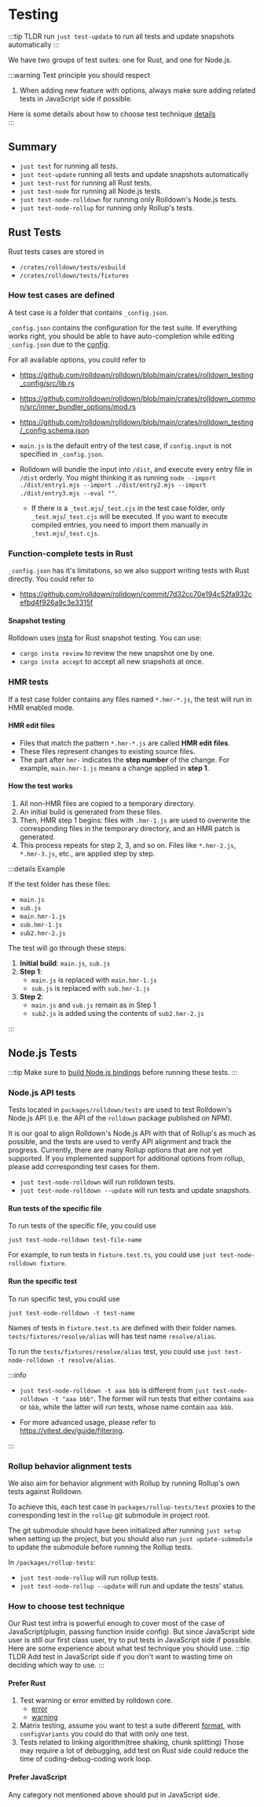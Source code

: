 # Testing

:::tip TLDR
run `just test-update` to run all tests and update snapshots automatically
:::

We have two groups of test suites: one for Rust, and one for Node.js.

:::warning Test principle you should respect

1. When adding new feature with options, always make sure adding related tests in JavaScript side if possible.

Here is some details about how to choose test technique [details](#how-to-choose-test-technique)\
:::

## Summary

- `just test` for running all tests.
- `just test-update` running all tests and update snapshots automatically
- `just test-rust` for running all Rust tests.
- `just test-node` for running all Node.js tests.
- `just test-node-rolldown` for running only Rolldown's Node.js tests.
- `just test-node-rollup` for running only Rollup's tests.

## Rust Tests

Rust tests cases are stored in

- `/crates/rolldown/tests/esbuild`
- `/crates/rolldown/tests/fixtures`

### How test cases are defined

A test case is a folder that contains `_config.json`.

`_config.json` contains the configuration for the test suite. If everything works right, you should be able to have auto-completion while editing `_config.json` due to the [config](https://github.com/rolldown/rolldown/blob/main/.vscode/settings.json#L36-L40).

For all available options, you could refer to

- https://github.com/rolldown/rolldown/blob/main/crates/rolldown_testing_config/src/lib.rs
- https://github.com/rolldown/rolldown/blob/main/crates/rolldown_common/src/inner_bundler_options/mod.rs
- https://github.com/rolldown/rolldown/blob/main/crates/rolldown_testing/_config.schema.json

- `main.js` is the default entry of the test case, if `config.input` is not specified in `_config.json`.
- Rolldown will bundle the input into `/dist`, and execute every entry file in `/dist` orderly. You might thinking it as running `node --import ./dist/entry1.mjs --import ./dist/entry2.mjs --import ./dist/entry3.mjs --eval ""`.
  - If there is a `_test.mjs`/`_test.cjs` in the test case folder, only `_test.mjs`/`_test.cjs` will be executed. If you want to execute compiled entries, you need to import them manually in `_test.mjs`/`_test.cjs`.

### Function-complete tests in Rust

`_config.json` has it's limitations, so we also support writing tests with Rust directly. You could refer to

- https://github.com/rolldown/rolldown/commit/7d32cc70e194c52fa932cefbd4f926a9c3e3315f

#### Snapshot testing

Rolldown uses [insta](https://insta.rs/docs/cli/) for Rust snapshot testing. You can use:

- `cargo insta review` to review the new snapshot one by one.
- `cargo insta accept` to accept all new snapshots at once.

### HMR tests

If a test case folder contains any files named `*.hmr-*.js`, the test will run in HMR enabled mode.

#### HMR edit files

- Files that match the pattern `*.hmr-*.js` are called **HMR edit files**.
- These files represent changes to existing source files.
- The part after `hmr-` indicates the **step number** of the change. For example, `main.hmr-1.js` means a change applied in **step 1**.

#### How the test works

1. All non-HMR files are copied to a temporary directory.
2. An initial build is generated from these files.
3. Then, HMR step 1 begins: files with `.hmr-1.js` are used to overwrite the corresponding files in the temporary directory, and an HMR patch is generated.
4. This process repeats for step 2, 3, and so on. Files like `*.hmr-2.js`, `*.hmr-3.js`, etc., are applied step by step.

:::details Example

If the test folder has these files:

- `main.js`
- `sub.js`
- `main.hmr-1.js`
- `sub.hmr-1.js`
- `sub2.hmr-2.js`

The test will go through these steps:

1. **Initial build**: `main.js`, `sub.js`
2. **Step 1**:
   - `main.js` is replaced with `main.hmr-1.js`
   - `sub.js` is replaced with `sub.hmr-1.js`
3. **Step 2**:
   - `main.js` and `sub.js` remain as in Step 1
   - `sub2.js` is added using the contents of `sub2.hmr-2.js`

:::

## Node.js Tests

:::tip
Make sure to [build Node.js bindings](./building-and-running.md) before running these tests.
:::

### Node.js API tests

Tests located in `packages/rolldown/tests` are used to test Rolldown's Node.js API (i.e. the API of the `rolldown` package published on NPM).

It is our goal to align Rolldown's Node.js API with that of Rollup's as much as possible, and the tests are used to verify API alignment and track the progress. Currently, there are many Rollup options that are not yet supported. If you implemented support for additional options from rollup, please add corresponding test cases for them.

- `just test-node-rolldown` will run rolldown tests.
- `just test-node-rolldown --update` will run tests and update snapshots.

#### Run tests of the specific file

To run tests of the specific file, you could use

```shell
just test-node-rolldown test-file-name
```

For example, to run tests in `fixture.test.ts`, you could use `just test-node-rolldown fixture`.

#### Run the specific test

To run specific test, you could use

```shell
just test-node-rolldown -t test-name
```

Names of tests in `fixture.test.ts` are defined with their folder names. `tests/fixtures/resolve/alias` will has test name `resolve/alias`.

To run the `tests/fixtures/resolve/alias` test, you could use `just test-node-rolldown -t resolve/alias`.

:::info

- `just test-node-rolldown -t aaa bbb` is different from `just test-node-rolldown -t "aaa bbb"`. The former will run tests that either contains `aaa` or `bbb`, while the latter will run tests, whose name contain `aaa bbb`.

- For more advanced usage, please refer to https://vitest.dev/guide/filtering.

:::

### Rollup behavior alignment tests

We also aim for behavior alignment with Rollup by running Rollup's own tests against Rolldown.

To achieve this, each test case in `packages/rollup-tests/test` proxies to the corresponding test in the `rollup` git submodule in project root.

The git submodule should have been initialized after running `just setup` when setting up the project, but you should also run `just update-submodule` to update the submodule before running the Rollup tests.

In `/packages/rollup-tests`:

- `just test-node-rollup` will run rollup tests.
- `just test-node-rollup --update` will run and update the tests' status.

### How to choose test technique

Our Rust test infra is powerful enough to cover most of the case of JavaScript(plugin, passing function inside config).
But since JavaScript side user is still our first class user, try to put tests in JavaScript side if possible.
Here are some experience about what test technique you should use.
:::tip TLDR
Add test in JavaScript side if you don't want to wasting time on deciding which way to use.
:::

#### Prefer Rust

1. Test warning or error emitted by rolldown core.
   - [error](https://github.com/rolldown/rolldown/blob/568197a06444809bf44642d88509313ee2735594/crates/rolldown/tests/rolldown/errors/assign_to_import/artifacts.snap?plain=1#L2-L54)
   - [warning](https://github.com/rolldown/rolldown/blob/568197a06444809bf44642d88509313ee2735594/crates/rolldown/tests/rolldown/warnings/eval/artifacts.snap?plain=1#L1-L28)
2. Matrix testing, assume you want to test a suite different [format](https://github.com/rolldown/rolldown/blob/568197a06444809bf44642d88509313ee2735594/crates/rolldown/tests/rolldown/topics/bundler_esm_cjs_tests/4/_config.json?plain=1#L1-L21), with `configVariants` you could do that with only one test.
3. Tests related to linking algorithm(tree shaking, chunk splitting) Those may require a lot of debugging, add test on Rust side could reduce the time of coding-debug-coding work loop.

#### Prefer JavaScript

Any category not mentioned above should put in JavaScript side.
